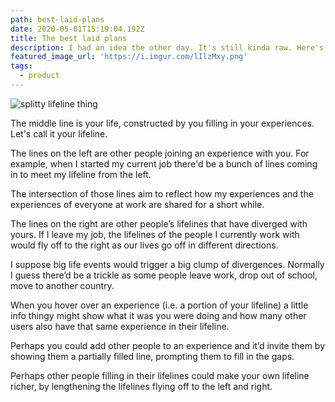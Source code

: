 ```yaml
---
path: best-laid-plans
date: 2020-05-01T15:19:04.192Z
title: The best laid plans
description: I had an idea the other day. It's still kinda raw. Here's some musings.
featured_image_url: 'https://i.imgur.com/lIlzMxy.png'
tags:
  - product
---
```

![splitty lifeline thing](https://i.imgur.com/lIlzMxy.png)

The middle line is your life, constructed by you filling in your experiences. Let's call it your lifeline.

The lines on the left are other people joining an experience with you. For example, when I started my current job there'd be a bunch of lines coming in to meet my lifeline from the left. 

The intersection of those lines aim to reflect how my experiences and the experiences of everyone at work are shared for a short while.

The lines on the right are other people’s lifelines that have diverged with yours. If I leave my job, the lifelines of the people I currently work with would fly off to the right as our lives go off in different directions.

I suppose big life events would trigger a big clump of divergences. Normally I guess there’d be a trickle as some people leave work, drop out of school, move to another country.

When you hover over an experience (i.e. a portion of your lifeline) a little info thingy might show what it was you were doing and how many other users also have that same experience in their lifeline. 

Perhaps you could add other people to an experience and it’d invite them by showing them a partially filled line, prompting them to fill in the gaps.

Perhaps other people filling in their lifelines could make your own lifeline richer, by lengthening the lifelines flying off to the left and right.
